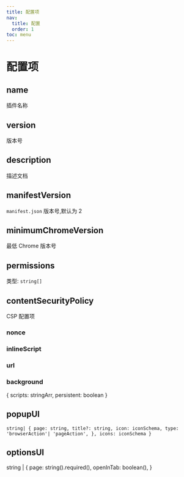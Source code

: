 ```yaml
---
title: 配置项
nav:
  title: 配置
  order: 1
toc: menu
---
```


# 配置项

## name

插件名称

## version

版本号

## description

描述文档

## manifestVersion

`manifest.json` 版本号,默认为 2

## minimumChromeVersion

最低 Chrome 版本号

## permissions

类型: `string[]`

## contentSecurityPolicy

CSP 配置项

### nonce

### inlineScript

### url

### background

{ scripts: stringArr, persistent: boolean }

## popupUI

`string| { page: string, title?: string, icon: iconSchema, type: 'browserAction'| 'pageAction', }, icons: iconSchema }`

## optionsUI

string | { page: string().required(), openInTab: boolean(), }
